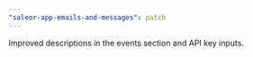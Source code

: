```yaml
---
"saleor-app-emails-and-messages": patch
---
```


Improved descriptions in the events section and API key inputs.
